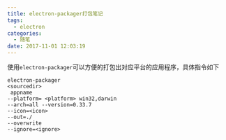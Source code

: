 ```yaml
---
title: electron-packager打包笔记
tags:
  - electron
categories:
  - 随笔
date: 2017-11-01 12:03:19
---
```


使用`electron-packager`可以方便的打包出对应平台的应用程序，具体指令如下

```
electron-packager 
<sourcedir>
 appname
--platform= <platform> win32,darwin 
--arch=all --version=0.33.7 
--icon=<icon>
--out=./
--overwrite 
--ignore=<ignore>
```